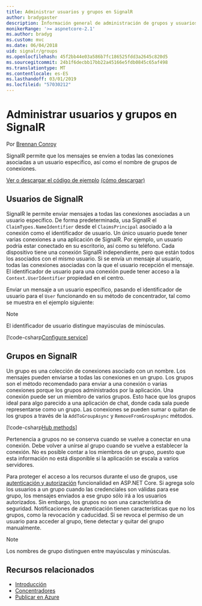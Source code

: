 ```yaml
---
title: Administrar usuarios y grupos en SignalR
author: bradygaster
description: Información general de administración de grupos y usuarios de ASP.NET Core SignalR.
monikerRange: '>= aspnetcore-2.1'
ms.author: bradyg
ms.custom: mvc
ms.date: 06/04/2018
uid: signalr/groups
ms.openlocfilehash: 45f2bb44e03a586b7fc186525fdd3a2645c820d5
ms.sourcegitcommit: 24b1f6decbb17bb22a45166e5fdb0845c65af498
ms.translationtype: MT
ms.contentlocale: es-ES
ms.lasthandoff: 03/01/2019
ms.locfileid: "57030212"
---
```

# <a name="manage-users-and-groups-in-signalr"></a>Administrar usuarios y grupos en SignalR

Por [Brennan Conroy](https://github.com/BrennanConroy)

SignalR permite que los mensajes se envíen a todas las conexiones asociadas a un usuario específico, así como el nombre de grupos de conexiones.

[Ver o descargar el código de ejemplo](https://github.com/aspnet/Docs/tree/master/aspnetcore/signalr/groups/sample/) [(cómo descargar)](xref:index#how-to-download-a-sample)

## <a name="users-in-signalr"></a>Usuarios de SignalR

SignalR le permite enviar mensajes a todas las conexiones asociadas a un usuario específico. De forma predeterminada, usa SignalR el `ClaimTypes.NameIdentifier` desde el `ClaimsPrincipal` asociado a la conexión como el identificador de usuario. Un único usuario puede tener varias conexiones a una aplicación de SignalR. Por ejemplo, un usuario podría estar conectado en su escritorio, así como su teléfono. Cada dispositivo tiene una conexión SignalR independiente, pero que están todos los asociados con el mismo usuario. Si se envía un mensaje al usuario, todas las conexiones asociadas con la que el usuario recepción el mensaje. El identificador de usuario para una conexión puede tener acceso a la `Context.UserIdentifier` propiedad en el centro.

Enviar un mensaje a un usuario específico, pasando el identificador de usuario para el `User` funcionando en su método de concentrador, tal como se muestra en el ejemplo siguiente:

> [!NOTE]
> El identificador de usuario distingue mayúsculas de minúsculas.

[!code-csharp[Configure service](groups/sample/hubs/chathub.cs?range=29-32)]

## <a name="groups-in-signalr"></a>Grupos en SignalR

Un grupo es una colección de conexiones asociado con un nombre. Los mensajes pueden enviarse a todas las conexiones en un grupo. Los grupos son el método recomendado para enviar a una conexión o varias conexiones porque los grupos administrados por la aplicación. Una conexión puede ser un miembro de varios grupos. Esto hace que los grupos ideal para algo parecido a una aplicación de chat, donde cada sala puede representarse como un grupo. Las conexiones se pueden sumar o quitan de los grupos a través de la `AddToGroupAsync` y `RemoveFromGroupAsync` métodos.

[!code-csharp[Hub methods](groups/sample/hubs/chathub.cs?range=15-27)]

Pertenencia a grupos no se conserva cuando se vuelve a conectar en una conexión. Debe volver a unirse al grupo cuando se vuelve a establecer la conexión. No es posible contar a los miembros de un grupo, puesto que esta información no está disponible si la aplicación se escala a varios servidores.

Para proteger el acceso a los recursos durante el uso de grupos, use [autenticación y autorización](xref:signalr/authn-and-authz) funcionalidad en ASP.NET Core. Si agrega solo los usuarios a un grupo cuando las credenciales son válidas para ese grupo, los mensajes enviados a ese grupo sólo irá a los usuarios autorizados. Sin embargo, los grupos no son una característica de seguridad. Notificaciones de autenticación tienen características que no los grupos, como la revocación y caducidad. Si se revoca el permiso de un usuario para acceder al grupo, tiene detectar y quitar del grupo manualmente.

> [!NOTE]
> Los nombres de grupo distinguen entre mayúsculas y minúsculas.

## <a name="related-resources"></a>Recursos relacionados

* [Introducción](xref:tutorials/signalr)
* [Concentradores](xref:signalr/hubs)
* [Publicar en Azure](xref:signalr/publish-to-azure-web-app)
